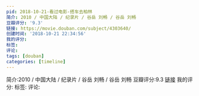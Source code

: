 ```yaml
---
pid: 2018-10-21-看过电影-搭车去柏林
简介: 2010 / 中国大陆 / 纪录片 / 谷岳 刘畅 / 谷岳 刘畅
豆瓣评分: '9.3'
链接: https://movie.douban.com/subject/4303640/
创建时间: '2018-10-21 22:34:56'
我的评分:
标签:
评论:
tags: [douban]
categories: [timeline]
---
```

简介:2010 / 中国大陆 / 纪录片 / 谷岳 刘畅 / 谷岳 刘畅
豆瓣评分:9.3
[链接](https://movie.douban.com/subject/4303640/)
我的评分:
标签:
评论:
